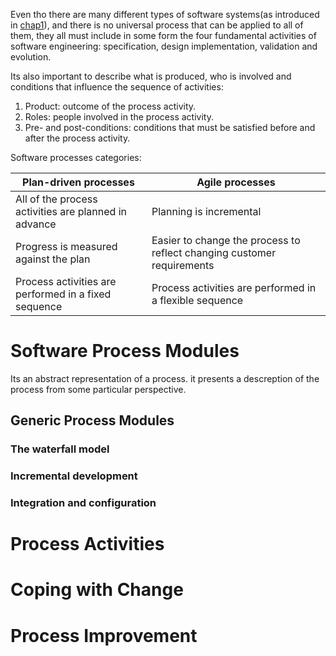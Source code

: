 Even tho there are many different types of software systems(as introduced in [chap1](/sections/theo/sep/intro.md)), and there is no universal process that can be applied to all of them,
they all must include in some form the four fundamental activities of software engineering: specification, design implementation, validation and evolution.

Its also important to describe what is produced, who is involved and conditions that influence the sequence of activities:

1. Product: outcome of the process activity.
2. Roles: people involved in the process activity.
3. Pre- and post-conditions: conditions that must be satisfied before and after the process activity.

Software processes categories:

Plan-driven processes | Agile processes
--- | ---
All of the process activities are planned in advance | Planning is incremental
Progress is measured against the plan | Easier to change the process to reflect changing customer requirements
Process activities are performed in a fixed sequence | Process activities are performed in a flexible sequence

# Software Process Modules

Its an abstract representation of a process. it presents a descreption of the process from some particular perspective.

## Generic Process Modules

### The waterfall model

### Incremental development

### Integration and configuration

# Process Activities

# Coping with Change

# Process Improvement